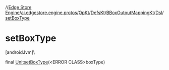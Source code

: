 //[Edge Store Engine](../../../../../../index.md)/[ai.edgestore.engine.protos](../../../../index.md)/[OpKt](../../../index.md)/[DefsKt](../../index.md)/[BBoxOutputMappingKt](../index.md)/[Dsl](index.md)/[setBoxType](set-box-type.md)

# setBoxType

[androidJvm]\

final [Unit](https://kotlinlang.org/api/latest/jvm/stdlib/kotlin/-unit/index.html)[setBoxType](set-box-type.md)(&lt;ERROR CLASS&gt;boxType)
